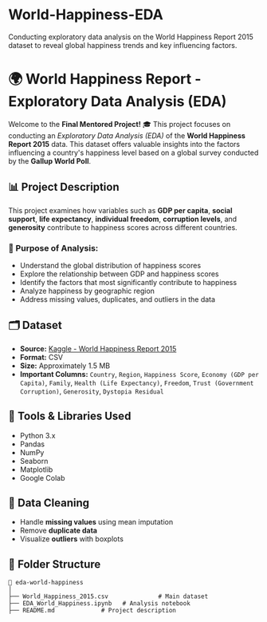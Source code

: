 # World-Happiness-EDA
Conducting exploratory data analysis on the World Happiness Report 2015 dataset to reveal global happiness trends and key influencing factors.

# 🌍 World Happiness Report - Exploratory Data Analysis (EDA)

Welcome to the **Final Mentored Project!** 🎓 This project focuses on conducting an *Exploratory Data Analysis (EDA)* of the **World Happiness Report 2015** data. This dataset offers valuable insights into the factors influencing a country's happiness level based on a global survey conducted by the **Gallup World Poll**.

## 📊 Project Description

This project examines how variables such as **GDP per capita**, **social support**, **life expectancy**, **individual freedom**, **corruption levels**, and **generosity** contribute to happiness scores across different countries.

### 🎯 Purpose of Analysis:
- Understand the global distribution of happiness scores
- Explore the relationship between GDP and happiness scores
- Identify the factors that most significantly contribute to happiness
- Analyze happiness by geographic region
- Address missing values, duplicates, and outliers in the data

## 🗂️ Dataset

- **Source:** [Kaggle - World Happiness Report 2015](https://www.kaggle.com/datasets)
- **Format:** CSV
- **Size:** Approximately 1.5 MB
- **Important Columns:** `Country`, `Region`, `Happiness Score`, `Economy (GDP per Capita)`, `Family`, `Health (Life Expectancy)`, `Freedom`, `Trust (Government Corruption)`, `Generosity`, `Dystopia Residual`

## 🧪 Tools & Libraries Used

- Python 3.x
- Pandas
- NumPy
- Seaborn
- Matplotlib
- Google Colab

## 🧹 Data Cleaning

- Handle **missing values** using mean imputation
- Remove **duplicate data**
- Visualize **outliers** with boxplots

## 📌 Folder Structure

```
📁 eda-world-happiness
│
├── World_Happiness_2015.csv              # Main dataset
├── EDA_World_Happiness.ipynb   # Analysis notebook
├── README.md             # Project description
``` 
